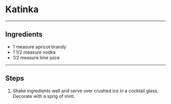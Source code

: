 # Katinka

---

## Ingredients

* 1 measure apricot brandy
* 1 1/2 measure vodka
* 1/2 measure lime juice

---

## Steps

1.  Shake ingredients well and serve over crushed ice in a cocktail glass. Decorate with a sprig of mint.